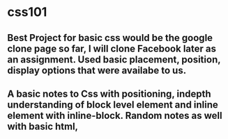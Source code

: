 # css101
## Best Project for basic css would be the google clone page so far, I will clone Facebook later as an assignment. Used basic placement, position, display options that were availabe to us.

## A basic notes to Css with positioning, indepth understanding of block level element and inline element with inline-block. Random notes as well with basic html, 

